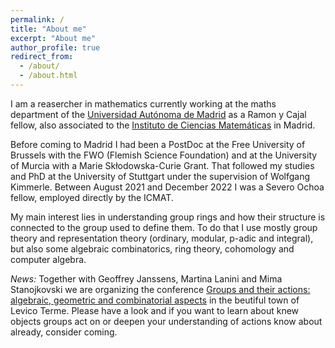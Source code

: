 ```yaml
---
permalink: /
title: "About me"
excerpt: "About me"
author_profile: true
redirect_from: 
  - /about/
  - /about.html
---
```


I am a reasercher in mathematics currently working at the maths department of the [Universidad Aut&oacute;noma de Madrid](https://verso.mat.uam.es/web/index.php/es/inicio) as a Ramon y Cajal fellow, also associated to the [Instituto de Ciencias Matem&aacute;ticas](https://www.icmat.es) in Madrid.

Before coming to Madrid I had been a PostDoc at the Free University of Brussels with the FWO (Flemish Science Foundation) and at the University of Murcia with a Marie Sk&#322;odowska-Curie Grant. That followed my studies and PhD at the University of Stuttgart under the supervision of Wolfgang Kimmerle. Between August 2021 and December 2022 I was a Severo Ochoa fellow, employed directly by the ICMAT.

My main interest lies in understanding group rings and how their structure is connected to the group used to define them. To do that I use mostly group theory and representation theory (ordinary, modular, p-adic and integral), but also some algebraic combinatorics, ring theory, cohomology and computer algebra. 

<cite>News:</cite> Together with Geoffrey Janssens, Martina Lanini and Mima Stanojkovski we are organizing the conference [Groups and their actions: algebraic, geometric and combinatorial aspects](https://gaagc24.github.io/) in the beutiful town of Levico Terme. Please have a look and if you want to learn about knew objects groups act on or deepen your understanding of actions know about already, consider coming.






